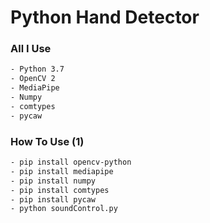 <h1> Python Hand Detector </h1>

<h3>All I Use</h3>

```bash
- Python 3.7
- OpenCV 2
- MediaPipe
- Numpy
- comtypes
- pycaw
```

<h3>How To Use (1)</h3>

```bash
- pip install opencv-python
- pip install mediapipe
- pip install numpy
- pip install comtypes
- pip install pycaw
- python soundControl.py
```
